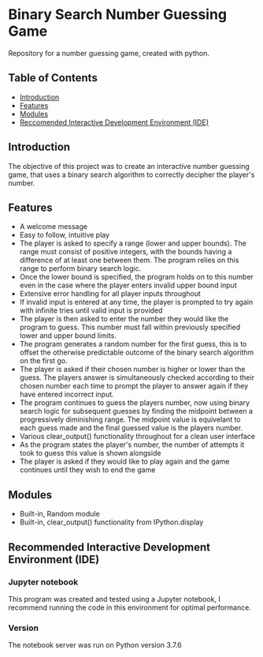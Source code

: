 # Binary Search Number Guessing Game
Repository for a number guessing game, created with python.

## Table of Contents
* [Introduction](https://github.com/AoifeFlanagan/BinarySearchNumberGuess#Introduction)
* [Features](https://github.com/AoifeFlanagan/BinarySearchNumberGuess#Features)
* [Modules](https://github.com/AoifeFlanagan/BinarySearchNumberGuess#Modules)
* [Reccomended Interactive Development Environment (IDE)](https://github.com/AoifeFlanagan/BinarySearchNumberGuess#Reccomended-Interactive-Development-Environment-(IDE))

## Introduction
The objective of this project was to create an interactive number guessing game, that uses a binary search algorithm to correctly decipher the player's number.

## Features
- A welcome message
- Easy to follow, intuitive play
- The player is asked to specify a range (lower and upper bounds). The range must consist of positive integers, with the bounds having a difference of at least one between them. The program relies on this range to perform binary search logic. 
- Once the lower bound is specified, the program holds on to this number even in the case where the player enters invalid upper bound input
- Extensive error handling for all player inputs throughout
- If invalid input is entered at any time, the player is prompted to try again with infinite tries until valid input is provided
- The player is then asked to enter the number they would like the program to guess. This number must fall within previously specified lower and upper bound limits.
- The program generates a random number for the first guess, this is to offset the otherwise predictable outcome of the binary search algorithm on the first go.
- The player is asked if their chosen number is higher or lower than the guess. The players answer is simultaneously checked according to their chosen number each time to prompt the player to answer again if they have entered incorrect input. 
- The program continues to guess the players number, now using binary search logic for subsequent guesses by finding the midpoint between a progressively diminishing range. The midpoint value is equivelant to each guess made and the final guessed value is the players number.
- Various clear_output() functionality throughout for a clean user interface
- As the program states the player's number, the number of attempts it took to guess this value is shown alongside
- The player is asked if they would like to play again and the game continues until they wish to end the game

## Modules
* Built-in, Random module
* Built-in, clear_output() functionality from IPython.display

## Recommended Interactive Development Environment (IDE)
### **Jupyter notebook**
This program was created and tested using a Jupyter notebook, I recommend running the code in this environment for optimal performance.

### **Version**
The notebook server was run on Python version 3.7.6

